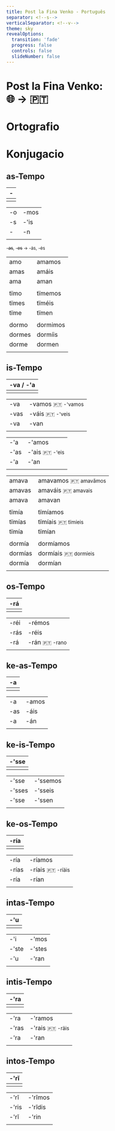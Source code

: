 ```yaml
---
title: Post la Fina Venko - Português
separator: <!--s-->
verticalSeparator: <!--v-->
theme: sky
revealOptions:
  transition: 'fade'
  progress: false
  controls: false
  slideNumber: false
---
```


<!-- cd ~/Git/speranto; reveal-md latinidaj/pt-post-la-fina-venko.md -w -->

# Post la Fina Venko:<br> 🌐 → 🇵🇹

<!--s-->

# Ortografio

<!--s-->

# Konjugacio

<!--s-->

## as-Tempo

| - |
|-|
| |

| | |
|-|-|
| -o | -mos |
| -s | -'is |
| -  | -n  |
| | |

<small>-~~as~~, -~~es~~ → -ȧs, -ės</small>

<!--v-->

| | |
|-|-|
| amo  | amamos |
| amas | amáis  |
| ama  | aman   |
| | |
| tïmo  | tïmemos |
| tïmes | tïméis  |
| tïme  | tïmen   |
| | |
| dormo  | dormimos |
| dormes | dormíis  |
| dorme  | dormen   |
| | |

<!--v-->

<!-- TODO estar estão -->

<!--v-->

## is-Tempo

| -va / -'a |
|-|
| |

| | |
|-|-|
| -va  | -vamos <small>🇵🇹 -'vamos</small> |
| -vas | -váis <small>🇵🇹 -'veis</small> |
| -va  | -van |
| | |

| | |
|-|-|
| -'a  | -'amos |
| -'as | -'ais <small>🇵🇹 -'eis</small> |
| -'a  | -'an |
| | |

<!--v-->

| | |
|-|-|
| amava  | amavamos <small>🇵🇹 amavămos</small> |
| amavas | amaváis <small>🇵🇹 amavais</small> |
| amava  | amavan |
| | |
| tïmía  | tïmíamos |
| tïmías | tïmíais <small>🇵🇹 tïmíeis</small> |
| tïmía  | tïmían |
| | |
| dormía  | dormíamos |
| dormías | dormíais <small>🇵🇹 dormíeis</small> |
| dormía  | dormían |
| | |

<!--v-->

## os-Tempo

| -rá |
|-|
| |

| | |
|-|-|
| -réi | -rémos |
| -rás | -réis |
| -rá  | -rán <small>🇵🇹 -rano</small> |
| | |

<!--s-->

## ke-as-Tempo

| -a |
|-|
| |

| | |
|-|-|
| -a  | -amos |
| -as | -áis  |
| -a  | -án   |
| | |

<!--v-->

## ke-is-Tempo

| -'sse |
|-|
| |

| | |
|-|-|
| -'sse  | -'ssemos |
| -'sses | -'sseis  |
| -'sse  | -'ssen   |
| | |

<!--v-->

## ke-os-Tempo

| -ría |
|-|
| |

| | |
|-|-|
| -ría  | -ríamos |
| -rías | -ríais <small>🇵🇹 -ríäis</small> |
| -ría  | -rían |
| | |

<!--s-->

## intas-Tempo

| -'u |
|-|
| |

| | |
|-|-|
| -'i   | -'mos  |
| -'ste | -'stes |
| -'u   | -'ran  |
| | |

<!--v-->

## intis-Tempo

| -'ra |
|-|
| |

| | |
|-|-|
| -'ra  | -'ramos  |
| -'ras | -'rais <small>🇵🇹 -räis</small> |
| -'ra  | -'ran  |
| | |

<!--v-->

## intos-Tempo

| -'rĭ |
|-|
| |

| | |
|-|-|
| -'rĭ  | -'rĭmos  |
| -'ris | -'rĭdis |
| -'rĭ  | -'rin  |
| | |

<!-- TODO rin OK? -->


